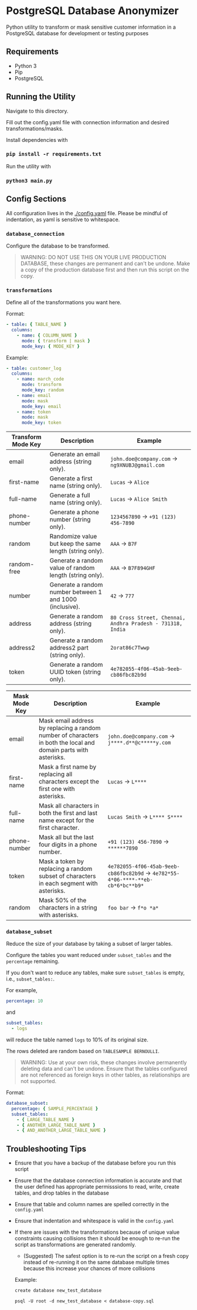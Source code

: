 # PostgreSQL Database Anonymizer

Python utility to transform or mask sensitive customer information in a PostgreSQL database for development or testing purposes

## Requirements

- Python 3
- Pip
- PostgreSQL

## Running the Utility

Navigate to this directory.

Fill out the config.yaml file with connection information and desired transformations/masks.

Install dependencies with

### `pip install -r requirements.txt`

Run the utility with

### `python3 main.py`

## Config Sections

All configuration lives in the [./config.yaml](./config.yaml) file. Please be mindful of indentation, as yaml is sensitive to whitespace.

### `database_connection`

Configure the database to be transformed.

> WARNING: DO NOT USE THIS ON YOUR LIVE PRODUCTION DATABASE, these changes are permanent and can't be undone. Make a copy of the production database first and then run this script on the copy.

### `transformations`

Define all of the transformations you want here.

Format:

```yaml
- table: { TABLE_NAME }
  columns:
    - name: { COLUMN_NAME }
      mode: { transform | mask }
      mode_key: { MODE_KEY }
```

Example:

```yaml
- table: customer_log
  columns:
    - name: march_code
      mode: transform
      mode_key: random
    - name: email
      mode: mask
      mode_key: email
    - name: token
      mode: mask
      mode_key: token
```

| Transform Mode Key | Description                                              | Example                                                    |
| ------------------ | -------------------------------------------------------- | ---------------------------------------------------------- |
| email              | Generate an email address (string only).                 | `john.doe@company.com` -> `ng9XNUBJ@gmail.com`             |
| first-name         | Generate a first name (string only).                     | `Lucas` -> `Alice`                                         |
| full-name          | Generate a full name (string only).                      | `Lucas` -> `Alice Smith`                                   |
| phone-number       | Generate a phone number (string only).                   | `1234567890` -> `+91 (123) 456-7890`                       |
| random             | Randomize value but keep the same length (string only).  | `AAA` -> `B7F`                                             |
| random-free        | Generate a random value of random length (string only).  | `AAA` -> `B7F894GHF`                                       |
| number             | Generate a random number between 1 and 1000 (inclusive). | `42` -> `777`                                              |
| address            | Generate a random address (string only).                 | `80 Cross Street, Chennai, Andhra Pradesh - 731318, India` |
| address2           | Generate a random address2 part (string only).           | `2orat86c7Twwp`                                            |
| token              | Generate a random UUID token (string only).              | `4e782055-4f06-45ab-9eeb-cb86fbc82b9d`                     |

| Mask Mode Key | Description                                                                                                      | Example                                                                          |
| ------------- | ---------------------------------------------------------------------------------------------------------------- | -------------------------------------------------------------------------------- |
| email         | Mask email address by replacing a random number of characters in both the local and domain parts with asterisks. | `john.doe@company.com` -> `j****.d**@c*****y.com`                                |
| first-name    | Mask a first name by replacing all characters except the first one with asterisks.                               | `Lucas` -> `L****`                                                               |
| full-name     | Mask all characters in both the first and last name except for the first character.                              | `Lucas Smith` -> `L**** S****`                                                   |
| phone-number  | Mask all but the last four digits in a phone number.                                                             | `+91 (123) 456-7890` -> `******7890`                                             |
| token         | Mask a token by replacing a random subset of characters in each segment with asterisks.                          | `4e782055-4f06-45ab-9eeb-cb86fbc82b9d` -> `4e782*55-4*06-****-**eb-cb*6*bc**b9*` |
| random        | Mask 50% of the characters in a string with asterisks.                                                           | `foo bar` -> `f*o *a*`                                                           |

### `database_subset`

Reduce the size of your database by taking a subset of larger tables.

Configure the tables you want reduced under `subset_tables` and the `percentage` remaining.

If you don't want to reduce any tables, make sure `subset_tables` is empty, i.e., `subset_tables:`.

For example,

```yaml
percentage: 10
```

and

```yaml
subset_tables:
  - logs
```

will reduce the table named `logs` to 10% of its original size.

The rows deleted are random based on `TABLESAMPLE BERNOULLI`.

> WARNING: Use at your own risk, these changes involve permanently deleting data and can't be undone. Ensure that the tables configured are not referenced as foreign keys in other tables, as relationships are not supported.

Format:

```yaml
database_subset:
  percentage: { SAMPLE_PERCENTAGE }
  subset_tables:
    - { LARGE_TABLE_NAME }
    - { ANOTHER_LARGE_TABLE_NAME }
    - { AND_ANOTHER_LARGE_TABLE_NAME }
```

## Troubleshooting Tips

- Ensure that you have a backup of the database before you run this script
- Ensure that the database connection information is accurate and that the user defined has appropriate permisssions to read, write, create tables, and drop tables in the database
- Ensure that table and column names are spelled correctly in the `config.yaml`
- Ensure that indentation and whitespace is valid in the `config.yaml`
- If there are issues with the transformations because of unique value constraints causing collisions then it should be enough to re-run the script as transformations are generated randomly.

  - (Suggested) The safest option is to re-run the script on a fresh copy instead of re-running it on the same database multiple times because this increase your chances of more collisions

  Example:

  ```bash
  create database new_test_database
  ```

  ```
  psql -U root -d new_test_database < database-copy.sql
  ```
